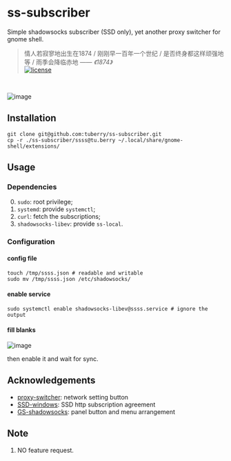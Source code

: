 # ss-subscriber
Simple shadowsocks subscriber (SSD only), yet another proxy switcher for gnome shell.

> 情人若寂寥地出生在1874 / 刚刚早一百年一个世纪 / 是否终身都这样顽强地等 / 雨季会降临赤地 —— *《1874》*<br>
[![license]](/LICENSE)

<br>

![image](https://user-images.githubusercontent.com/17917040/81277066-76b7dd00-9086-11ea-953e-af4236c17ee7.png)

## Installation
```shell
git clone git@github.com:tuberry/ss-subscriber.git
cp -r ./ss-subscriber/ssss@tu.berry ~/.local/share/gnome-shell/extensions/
```
## Usage
### Dependencies
0. `sudo`: root privilege;
1. `systemd`: provide `systemctl`;
2. `curl`: fetch the subscriptions;
3. `shadowsocks-libev`: provide `ss-local`.
### Configuration
#### config file
```
touch /tmp/ssss.json # readable and writable
sudo mv /tmp/ssss.json /etc/shadowsocks/
```
#### enable service
```
sudo systemctl enable shadowsocks-libev@ssss.service # ignore the output
```
#### fill blanks
![image](https://user-images.githubusercontent.com/17917040/81277650-46247300-9087-11ea-8108-e0a686dabae6.png)

then enable it and wait for sync.

## Acknowledgements
* [proxy-switcher](https://github.com/tomflannaghan/proxy-switcher): network setting button
* [SSD-windows](https://github.com/TheCGDF/SSD-Windows/wiki/HTTP-Subscription-Agreement): SSD http subscription agreement
* [GS-shadowsocks](https://github.com/ylxdzsw/gnome-shell-extension-shadowsocks): panel button and menu arrangement

## Note
1. NO feature request.

[license]:https://img.shields.io/badge/license-GPLv3-green.svg

